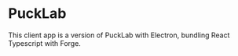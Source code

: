 # PuckLab

This client app is a version of PuckLab with Electron, bundling React Typescript with Forge.
